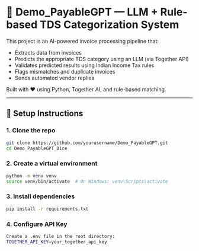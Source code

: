 # 🧾 Demo_PayableGPT — LLM + Rule-based TDS Categorization System

This project is an AI-powered invoice processing pipeline that:
- Extracts data from invoices
- Predicts the appropriate TDS category using an LLM (via Together API)
- Validates predicted results using Indian Income Tax rules
- Flags mismatches and duplicate invoices
- Sends automated vendor replies

Built with ❤️ using Python, Together AI, and rule-based matching.


---

## 🚀 Setup Instructions

### 1. Clone the repo
```bash
git clone https://github.com/yourusername/Demo_PayableGPT.git
cd Demo_PayableGPT_Dice
```

### 2. Create a virtual environment
```bash
python -m venv venv
source venv/bin/activate  # On Windows: venv\Scripts\activate
```

### 3. Install dependencies
```bash
pip install -r requirements.txt
```

### 4. Configure API Key
```bash
Create a .env file in the root directory:
TOGETHER_API_KEY=your_together_api_key
```


